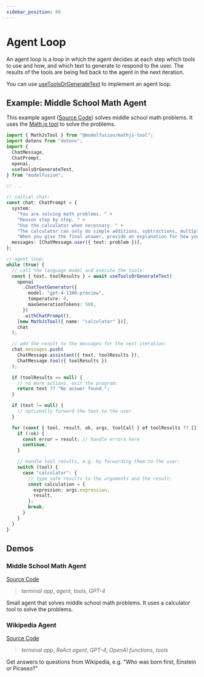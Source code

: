 ```yaml
---
sidebar_position: 60
---
```


# Agent Loop

An agent loop is a loop in which the agent decides at each step which tools to use and how, and which text to generate to respond to the user. The results of the tools are being fed back to the agent in the next iteration.

You can use [useToolsOrGenerateText](/api/modules/#usetoolsorgeneratetext) to implement an agent loop.

## Example: Middle School Math Agent

This example agent ([Source Code](https://github.com/lgrammel/modelfusion/tree/main/examples/middle-school-math-agent)) solves middle school math problems. It uses the [Math.js tool](/guide/tools/predefined-tools/mathjs) to solve the problems.

```ts
import { MathJsTool } from "@modelfusion/mathjs-tool";
import dotenv from "dotenv";
import {
  ChatMessage,
  ChatPrompt,
  openai,
  useToolsOrGenerateText,
} from "modelfusion";

// ...

// initial chat:
const chat: ChatPrompt = {
  system:
    "You are solving math problems. " +
    "Reason step by step. " +
    "Use the calculator when necessary. " +
    "The calculator can only do simple additions, subtractions, multiplications, and divisions. " +
    "When you give the final answer, provide an explanation for how you got it.",
  messages: [ChatMessage.user({ text: problem })],
};

// agent loop:
while (true) {
  // call the language model and execute the tools:
  const { text, toolResults } = await useToolsOrGenerateText(
    openai
      .ChatTextGenerator({
        model: "gpt-4-1106-preview",
        temperature: 0,
        maxGenerationTokens: 500,
      })
      .withChatPrompt(),
    [new MathJsTool({ name: "calculator" })],
    chat
  );

  // add the result to the messages for the next iteration:
  chat.messages.push(
    ChatMessage.assistant({ text, toolResults }),
    ChatMessage.tool({ toolResults })
  );

  if (toolResults == null) {
    // no more actions, exit the program:
    return text ?? "No answer found.";
  }

  if (text != null) {
    // optionally forward the text to the user
  }

  for (const { tool, result, ok, args, toolCall } of toolResults ?? []) {
    if (!ok) {
      const error = result; // handle errors here
      continue;
    }

    // handle tool results, e.g. by forwarding them to the user:
    switch (tool) {
      case "calculator": {
        // type safe results to the arguments and the result:
        const calculation = {
          expression: args.expression,
          result,
        };
        break;
      }
    }
  }
}
```

## Demos

### Middle School Math Agent

[Source Code](https://github.com/lgrammel/modelfusion/tree/main/examples/middle-school-math-agent)

> _terminal app_, _agent_, _tools_, _GPT-4_

Small agent that solves middle school math problems. It uses a calculator tool to solve the problems.

### Wikipedia Agent

[Source Code](https://github.com/lgrammel/modelfusion/tree/main/examples/wikipedia-agent)

> _terminal app_, _ReAct agent_, _GPT-4_, _OpenAI functions_, _tools_

Get answers to questions from Wikipedia, e.g. "Who was born first, Einstein or Picasso?"
